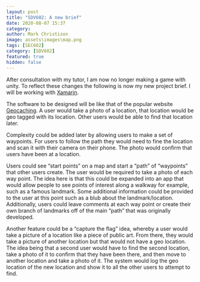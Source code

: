 ```yaml
---
layout: post
title: "SDV602: A new brief"
date: 2020-08-07 15:37
category:
author: Mark Christison
image: assets\images\map.png
tags: [SEC602]
category: [SDV602]
featured: true
hidden: false
---
```


After consultation with my tutor, I am now no longer making a game with unity. To reflect these changes the following is now my new project brief. I will be working with [Xamarin](https://dotnet.microsoft.com/apps/xamarin).

The software to be designed will be like that of the popular website [Geocaching](https://www.geocaching.com). A user would take a photo of a location, that location would be geo tagged with its location. Other users would be able to find that location later.

Complexity could be added later by allowing users to make a set of waypoints. For users to follow the path they would need to fine the location and scan it with their camera on their phone. The photo would confirm that users have been at a location.

Users could see “start points” on a map and start a “path” of “waypoints” that other users create. The user would be required to take a photo of each way point. The idea here is that this could be expanded into an app that would allow people to see points of interest along a walkway for example, such as a famous landmark. Some additional information could be provided to the user at this point such as a blub about the landmark/location. Additionally, users could leave comments at each way point or create their own branch of landmarks off of the main “path” that was originally developed.

Another feature could be a “capture the flag” idea, whereby a user would take a picture of a location like a piece of public art. From there, they would take a picture of another location but that would not have a geo location. The idea being that a second user would have to find the second location, take a photo of it to confirm that they have been there, and then move to another location and take a photo of it. The system would log the geo location of the new location and show it to all the other users to attempt to find.
